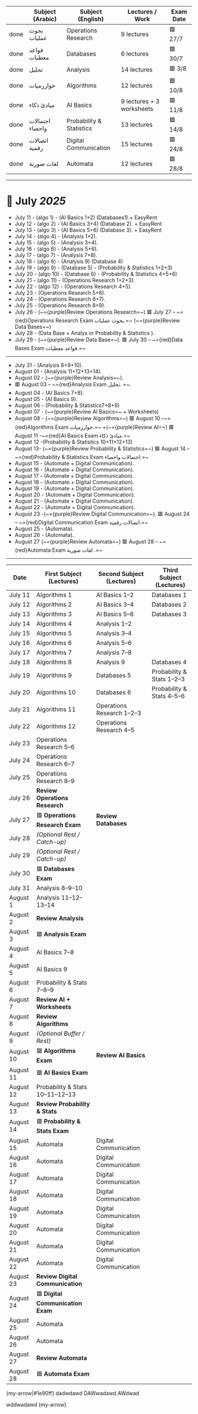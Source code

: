 |      | Subject (Arabic) | Subject (English)        | Lectures / Work           | Exam Date |
| ---- | ---------------- | ------------------------ | ------------------------- | --------- |
| done | بحوث عمليات      | Operations Research      | 9 lectures                | 🟥 27/7   |
| done | قواعد معطيات     | Databases                | 6 lectures                | 🟥 30/7   |
| done | تحليل            | Analysis                 | 14 lectures               | 🟥 3/8    |
| done | خوارزميات        | Algorithms               | 12 lectures               | 🟥 10/8   |
| done | مبادئ ذكاء       | AI Basics                | 9 lectures + 3 worksheets | 🟥 11/8   |
| done | احتمالات واحصاء  | Probability & Statistics | 13 lectures               | 🟥 14/8   |
| done | اتصالات رقمية    | Digital Communication    | 15 lectures               | 🟥 24/8   |
| done | لغات صورية       | Automata                 | 12 lectures               | 🟥 28/8   |

---

# 📆 July *2025*
- July 11  - (algo 1) - (AI Basics 1+2) (Databases1).+ EasyRent
- July 12  - (algo 2) - (AI Basics 3+4) (Database 2). + EasyRent
- July 13  - (algo 3) - (AI Basics 5+6) (Database 3). + EasyRent
- July 14  - (algo 4) - (Analysis 1+2).
- July 15  - (algo 5) - (Analysis 3+4).
- July 16  - (algo 6) - (Analysis 5+6).
- July 17  - (algo 7) - (Analysis 7+8).
- July 18  - (algo 8) - (Analysis 9) (Database 4)
- July 19  - (algo 9) - (Database 5) - (Probability & Statistics 1+2+3)
- July 20  - (algo 10) - (Database 6) - (Probability & Statistics 4+5+6)
- July 21  - (algo 11) - (Operations Research 1+2+3).
- July 22  - (algo 12) - (Operations Research 4+5).
- July 23  - (Operations Research 5+6).
- July 24  - (Operations Research 6+7).
- July 25  - (Operations Research 8+9).
- July 26  - (~={purple}Review Operations Research=~)
 🟥 July 27 –  ~={red}Operations Research Exam بحوث عمليات.=~ (~={purple}Review Data Bases=~)
 - July 28  - (Data Base + Analys or Probability & Statistics ).
 - July 29  -  (~={purple}Review Data Base=~).
 🟥 July 30 – ~={red}Data Bases Exam قواعد معطيات.=~ 

---
- July 31 - (Analysis 8+9+10).
- August 01 - (Analysis 11+12+13+14).
- August 02 - (~={purple}Review Analysis=~).
- 🟥 August 03 – ~={red}Analysis Exam تحليل. =~.
- August 04  - (AI Basics 7+8).
- August 05  - (AI Basics 9).
- August 06  - (Probability & Statistics7+8+9)
- August 07  - (~={purple}Review AI Basics=~ + Worksheets)
- August 08  - (~={purple}Review Algorithms=~)
 🟥 August 10 –~={red}Algorithms Exam خوارزميات.=~ +(~={purple}Review AI=~)
 🟥 August 11 -~={red}AI Basics Exam مبادئ ذكاء.=~
- August 12 -(Probability & Statistics 10+11+12+13)
- August 13- (~={purple}Review Probability & Statistics=~)
 🟥 August 14 –  ~={red}Probability & Statistics Exam احتمالات واحصاء.=~
- August 15 - (Automate + Digital Communication).
- August 16 - (Automate + Digital Communication).
- August 17 - (Automate + Digital Communication).
- August 18 - (Automate + Digital Communication).
- August 19 - (Automate + Digital Communication).
- August 20 - (Automate + Digital Communication).
- August 21 - (Automate + Digital Communication).
- August 22 - (Automate + Digital Communication).
- August 23 -(~={purple}Review Digital Communication=~).
 🟥 August 24 –  ~={red}Digital Communication Exam اتصالات رقمية.=~
- August 25 - (Automata).
- August 26 - (Automata).
- August 27 (~={purple}Review Automata=~)
 🟥 August 28 – ~={red}Automata Exam لغات صورية .=~
---


| Date      | First Subject (Lectures)          | Second Subject (Lectures) | Third Subject (Lectures)  |
| --------- | --------------------------------- | ------------------------- | ------------------------- |
| July 11   | Algorithms 1                      | AI Basics 1–2             | Databases 1               |
| July 12   | Algorithms 2                      | AI Basics 3–4             | Databases 2               |
| July 13   | Algorithms 3                      | AI Basics 5–6             | Databases 3               |
| July 14   | Algorithms 4                      | Analysis 1–2              |                           |
| July 15   | Algorithms 5                      | Analysis 3–4              |                           |
| July 16   | Algorithms 6                      | Analysis 5–6              |                           |
| July 17   | Algorithms 7                      | Analysis 7–8              |                           |
| July 18   | Algorithms 8                      | Analysis 9                | Databases 4               |
| July 19   | Algorithms 9                      | Databases 5               | Probability & Stats 1–2–3 |
| July 20   | Algorithms 10                     | Databases 6               | Probability & Stats 4–5–6 |
| July 21   | Algorithms 11                     | Operations Research 1–2–3 |                           |
| July 22   | Algorithms 12                     | Operations Research 4–5   |                           |
| July 23   | Operations Research 5–6           |                           |                           |
| July 24   | Operations Research 6–7           |                           |                           |
| July 25   | Operations Research 8–9           |                           |                           |
| July 26   | **Review Operations Research**    |                           |                           |
| July 27   | 🟥 **Operations Research Exam**   | **Review Databases**      |                           |
| July 28   | *(Optional Rest / Catch-up)*      |                           |                           |
| July 29   | *(Optional Rest / Catch-up)*      |                           |                           |
| July 30   | 🟥 **Databases Exam**             |                           |                           |
| July 31   | Analysis 8–9–10                   |                           |                           |
| August 1  | Analysis 11–12–13–14              |                           |                           |
| August 2  | **Review Analysis**               |                           |                           |
| August 3  | 🟥 **Analysis Exam**              |                           |                           |
| August 4  | AI Basics 7–8                     |                           |                           |
| August 5  | AI Basics 9                       |                           |                           |
| August 6  | Probability & Stats 7–8–9         |                           |                           |
| August 7  | **Review AI + Worksheets**        |                           |                           |
| August 8  | **Review Algorithms**             |                           |                           |
| August 9  | *(Optional Buffer / Rest)*        |                           |                           |
| August 10 | 🟥 **Algorithms Exam**            | **Review AI Basics**      |                           |
| August 11 | 🟥 **AI Basics Exam**             |                           |                           |
| August 12 | Probability & Stats 10–11–12–13   |                           |                           |
| August 13 | **Review Probability & Stats**    |                           |                           |
| August 14 | 🟥 **Probability & Stats Exam**   |                           |                           |
| August 15 | Automata                          | Digital Communication     |                           |
| August 16 | Automata                          | Digital Communication     |                           |
| August 17 | Automata                          | Digital Communication     |                           |
| August 18 | Automata                          | Digital Communication     |                           |
| August 19 | Automata                          | Digital Communication     |                           |
| August 20 | Automata                          | Digital Communication     |                           |
| August 21 | Automata                          | Digital Communication     |                           |
| August 22 | Automata                          | Digital Communication     |                           |
| August 23 | **Review Digital Communication**  |                           |                           |
| August 24 | 🟥 **Digital Communication Exam** |                           |                           |
| August 25 | Automata                          |                           |                           |
| August 26 | Automata                          |                           |                           |
| August 27 | **Review Automata**               |                           |                           |
| August 28 | 🟥 **Automata Exam**              |                           |                           |



{my-arrow|#1e90ff} dadwdawd
DAWwadawd
AWdwad




wddwadawd {my-arrow}